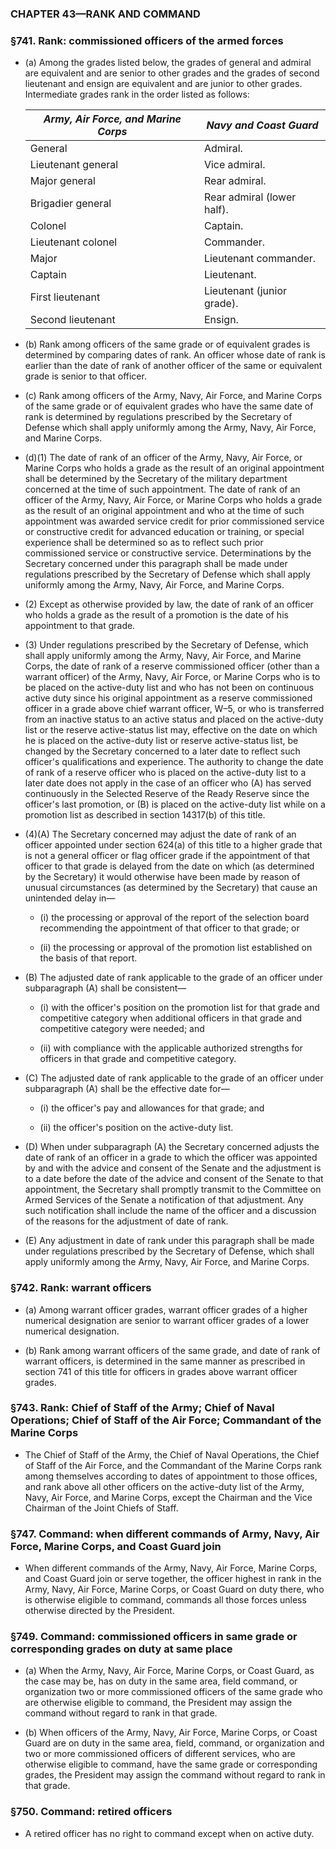 ### **CHAPTER 43—RANK AND COMMAND**

### §741. Rank: commissioned officers of the armed forces
* (a) Among the grades listed below, the grades of general and admiral are equivalent and are senior to other grades and the grades of second lieutenant and ensign are equivalent and are junior to other grades. Intermediate grades rank in the order listed as follows:

  | _Army, Air Force, and Marine Corps_ | _Navy and Coast Guard_ |
  | --- | --- |
  | General | Admiral. |
  | Lieutenant general | Vice admiral. |
  | Major general | Rear admiral. |
  | Brigadier general | Rear admiral (lower half). |
  | Colonel | Captain. |
  | Lieutenant colonel | Commander. |
  | Major | Lieutenant commander. |
  | Captain | Lieutenant. |
  | First lieutenant | Lieutenant (junior grade). |
  | Second lieutenant | Ensign. |
  
* (b) Rank among officers of the same grade or of equivalent grades is determined by comparing dates of rank. An officer whose date of rank is earlier than the date of rank of another officer of the same or equivalent grade is senior to that officer.

* (c) Rank among officers of the Army, Navy, Air Force, and Marine Corps of the same grade or of equivalent grades who have the same date of rank is determined by regulations prescribed by the Secretary of Defense which shall apply uniformly among the Army, Navy, Air Force, and Marine Corps.

* (d)(1) The date of rank of an officer of the Army, Navy, Air Force, or Marine Corps who holds a grade as the result of an original appointment shall be determined by the Secretary of the military department concerned at the time of such appointment. The date of rank of an officer of the Army, Navy, Air Force, or Marine Corps who holds a grade as the result of an original appointment and who at the time of such appointment was awarded service credit for prior commissioned service or constructive credit for advanced education or training, or special experience shall be determined so as to reflect such prior commissioned service or constructive service. Determinations by the Secretary concerned under this paragraph shall be made under regulations prescribed by the Secretary of Defense which shall apply uniformly among the Army, Navy, Air Force, and Marine Corps.

* (2) Except as otherwise provided by law, the date of rank of an officer who holds a grade as the result of a promotion is the date of his appointment to that grade.

* (3) Under regulations prescribed by the Secretary of Defense, which shall apply uniformly among the Army, Navy, Air Force, and Marine Corps, the date of rank of a reserve commissioned officer (other than a warrant officer) of the Army, Navy, Air Force, or Marine Corps who is to be placed on the active-duty list and who has not been on continuous active duty since his original appointment as a reserve commissioned officer in a grade above chief warrant officer, W–5, or who is transferred from an inactive status to an active status and placed on the active-duty list or the reserve active-status list may, effective on the date on which he is placed on the active-duty list or reserve active-status list, be changed by the Secretary concerned to a later date to reflect such officer's qualifications and experience. The authority to change the date of rank of a reserve officer who is placed on the active-duty list to a later date does not apply in the case of an officer who (A) has served continuously in the Selected Reserve of the Ready Reserve since the officer's last promotion, or (B) is placed on the active-duty list while on a promotion list as described in section 14317(b) of this title.

* (4)(A) The Secretary concerned may adjust the date of rank of an officer appointed under section 624(a) of this title to a higher grade that is not a general officer or flag officer grade if the appointment of that officer to that grade is delayed from the date on which (as determined by the Secretary) it would otherwise have been made by reason of unusual circumstances (as determined by the Secretary) that cause an unintended delay in—

  * (i) the processing or approval of the report of the selection board recommending the appointment of that officer to that grade; or

  * (ii) the processing or approval of the promotion list established on the basis of that report.


* (B) The adjusted date of rank applicable to the grade of an officer under subparagraph (A) shall be consistent—

  * (i) with the officer's position on the promotion list for that grade and competitive category when additional officers in that grade and competitive category were needed; and

  * (ii) with compliance with the applicable authorized strengths for officers in that grade and competitive category.


* (C) The adjusted date of rank applicable to the grade of an officer under subparagraph (A) shall be the effective date for—

  * (i) the officer's pay and allowances for that grade; and

  * (ii) the officer's position on the active-duty list.


* (D) When under subparagraph (A) the Secretary concerned adjusts the date of rank of an officer in a grade to which the officer was appointed by and with the advice and consent of the Senate and the adjustment is to a date before the date of the advice and consent of the Senate to that appointment, the Secretary shall promptly transmit to the Committee on Armed Services of the Senate a notification of that adjustment. Any such notification shall include the name of the officer and a discussion of the reasons for the adjustment of date of rank.

* (E) Any adjustment in date of rank under this paragraph shall be made under regulations prescribed by the Secretary of Defense, which shall apply uniformly among the Army, Navy, Air Force, and Marine Corps.

### §742. Rank: warrant officers
* (a) Among warrant officer grades, warrant officer grades of a higher numerical designation are senior to warrant officer grades of a lower numerical designation.

* (b) Rank among warrant officers of the same grade, and date of rank of warrant officers, is determined in the same manner as prescribed in section 741 of this title for officers in grades above warrant officer grades.

### §743. Rank: Chief of Staff of the Army; Chief of Naval Operations; Chief of Staff of the Air Force; Commandant of the Marine Corps
* The Chief of Staff of the Army, the Chief of Naval Operations, the Chief of Staff of the Air Force, and the Commandant of the Marine Corps rank among themselves according to dates of appointment to those offices, and rank above all other officers on the active-duty list of the Army, Navy, Air Force, and Marine Corps, except the Chairman and the Vice Chairman of the Joint Chiefs of Staff.

### §747. Command: when different commands of Army, Navy, Air Force, Marine Corps, and Coast Guard join
* When different commands of the Army, Navy, Air Force, Marine Corps, and Coast Guard join or serve together, the officer highest in rank in the Army, Navy, Air Force, Marine Corps, or Coast Guard on duty there, who is otherwise eligible to command, commands all those forces unless otherwise directed by the President.

### §749. Command: commissioned officers in same grade or corresponding grades on duty at same place
* (a) When the Army, Navy, Air Force, Marine Corps, or Coast Guard, as the case may be, has on duty in the same area, field command, or organization two or more commissioned officers of the same grade who are otherwise eligible to command, the President may assign the command without regard to rank in that grade.

* (b) When officers of the Army, Navy, Air Force, Marine Corps, or Coast Guard are on duty in the same area, field, command, or organization and two or more commissioned officers of different services, who are otherwise eligible to command, have the same grade or corresponding grades, the President may assign the command without regard to rank in that grade.

### §750. Command: retired officers
* A retired officer has no right to command except when on active duty.